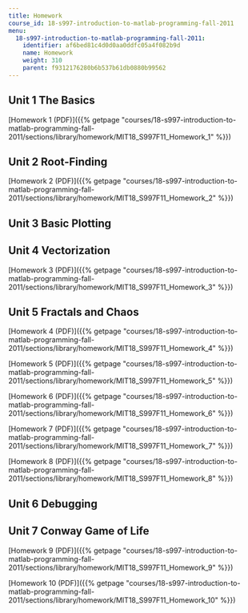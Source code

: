 ```yaml
---
title: Homework
course_id: 18-s997-introduction-to-matlab-programming-fall-2011
menu:
  18-s997-introduction-to-matlab-programming-fall-2011:
    identifier: af6bed81c4d0d0aa0ddfc05a4f082b9d
    name: Homework
    weight: 310
    parent: f9312176280b6b537b61db0880b99562
---
```

Unit 1 The Basics
-----------------

[Homework 1 (PDF)]({{% getpage "courses/18-s997-introduction-to-matlab-programming-fall-2011/sections/library/homework/MIT18_S997F11_Homework_1" %}})

Unit 2 Root-Finding
-------------------

[Homework 2 (PDF)]({{% getpage "courses/18-s997-introduction-to-matlab-programming-fall-2011/sections/library/homework/MIT18_S997F11_Homework_2" %}})

Unit 3 Basic Plotting
---------------------

Unit 4 Vectorization
--------------------

[Homework 3 (PDF)]({{% getpage "courses/18-s997-introduction-to-matlab-programming-fall-2011/sections/library/homework/MIT18_S997F11_Homework_3" %}})

Unit 5 Fractals and Chaos
-------------------------

[Homework 4 (PDF)]({{% getpage "courses/18-s997-introduction-to-matlab-programming-fall-2011/sections/library/homework/MIT18_S997F11_Homework_4" %}})

[Homework 5 (PDF)]({{% getpage "courses/18-s997-introduction-to-matlab-programming-fall-2011/sections/library/homework/MIT18_S997F11_Homework_5" %}})

[Homework 6 (PDF)]({{% getpage "courses/18-s997-introduction-to-matlab-programming-fall-2011/sections/library/homework/MIT18_S997F11_Homework_6" %}})

[Homework 7 (PDF)]({{% getpage "courses/18-s997-introduction-to-matlab-programming-fall-2011/sections/library/homework/MIT18_S997F11_Homework_7" %}})

[Homework 8 (PDF)]({{% getpage "courses/18-s997-introduction-to-matlab-programming-fall-2011/sections/library/homework/MIT18_S997F11_Homework_8" %}})

Unit 6 Debugging
----------------

Unit 7 Conway Game of Life
--------------------------

[Homework 9 (PDF)]({{% getpage "courses/18-s997-introduction-to-matlab-programming-fall-2011/sections/library/homework/MIT18_S997F11_Homework_9" %}})

[Homework 10 (PDF)]({{% getpage "courses/18-s997-introduction-to-matlab-programming-fall-2011/sections/library/homework/MIT18_S997F11_Homework_10" %}})